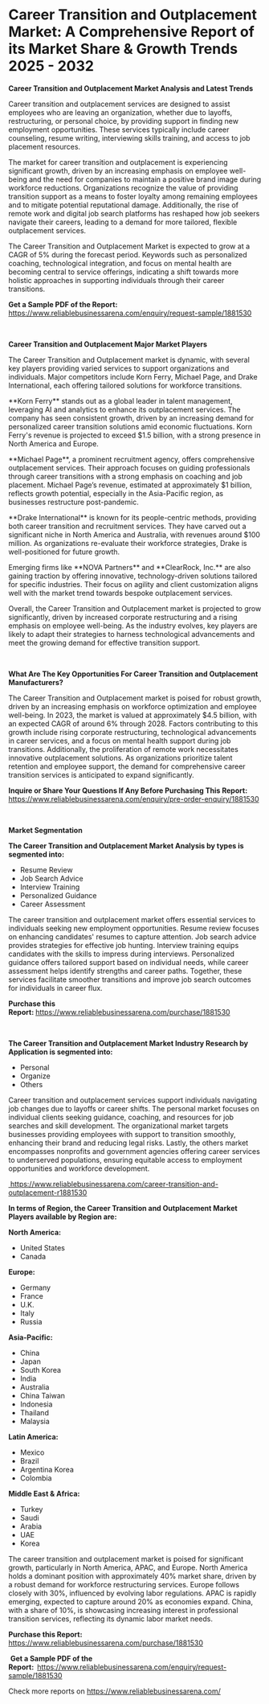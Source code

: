<p><h1>Career Transition and Outplacement Market: A Comprehensive Report of its Market Share & Growth Trends 2025 - 2032</h1></p><p><strong>Career Transition and Outplacement Market Analysis and Latest Trends</strong></p>
<p><p>Career transition and outplacement services are designed to assist employees who are leaving an organization, whether due to layoffs, restructuring, or personal choice, by providing support in finding new employment opportunities. These services typically include career counseling, resume writing, interviewing skills training, and access to job placement resources.</p><p>The market for career transition and outplacement is experiencing significant growth, driven by an increasing emphasis on employee well-being and the need for companies to maintain a positive brand image during workforce reductions. Organizations recognize the value of providing transition support as a means to foster loyalty among remaining employees and to mitigate potential reputational damage. Additionally, the rise of remote work and digital job search platforms has reshaped how job seekers navigate their careers, leading to a demand for more tailored, flexible outplacement services.</p><p>The Career Transition and Outplacement Market is expected to grow at a CAGR of 5% during the forecast period. Keywords such as personalized coaching, technological integration, and focus on mental health are becoming central to service offerings, indicating a shift towards more holistic approaches in supporting individuals through their career transitions.</p></p>
<p><strong>Get a Sample PDF of the Report:&nbsp;</strong> <a href="https://www.reliablebusinessarena.com/enquiry/request-sample/1881530?utm_campaign=3115&utm_medium=2&utm_source=Github&utm_content=ia&utm_term=11032025&utm_id=career-transition-and-outplacement">https://www.reliablebusinessarena.com/enquiry/request-sample/1881530</a></p>
<p>&nbsp;</p>
<p><strong>Career Transition and Outplacement Major Market Players</strong></p>
<p><p>The Career Transition and Outplacement market is dynamic, with several key players providing varied services to support organizations and individuals. Major competitors include Korn Ferry, Michael Page, and Drake International, each offering tailored solutions for workforce transitions.</p><p>**Korn Ferry** stands out as a global leader in talent management, leveraging AI and analytics to enhance its outplacement services. The company has seen consistent growth, driven by an increasing demand for personalized career transition solutions amid economic fluctuations. Korn Ferry's revenue is projected to exceed $1.5 billion, with a strong presence in North America and Europe.</p><p>**Michael Page**, a prominent recruitment agency, offers comprehensive outplacement services. Their approach focuses on guiding professionals through career transitions with a strong emphasis on coaching and job placement. Michael Page’s revenue, estimated at approximately $1 billion, reflects growth potential, especially in the Asia-Pacific region, as businesses restructure post-pandemic.</p><p>**Drake International** is known for its people-centric methods, providing both career transition and recruitment services. They have carved out a significant niche in North America and Australia, with revenues around $100 million. As organizations re-evaluate their workforce strategies, Drake is well-positioned for future growth.</p><p>Emerging firms like **NOVA Partners** and **ClearRock, Inc.** are also gaining traction by offering innovative, technology-driven solutions tailored for specific industries. Their focus on agility and client customization aligns well with the market trend towards bespoke outplacement services.</p><p>Overall, the Career Transition and Outplacement market is projected to grow significantly, driven by increased corporate restructuring and a rising emphasis on employee well-being. As the industry evolves, key players are likely to adapt their strategies to harness technological advancements and meet the growing demand for effective transition support.</p></p>
<p>&nbsp;</p>
<p><strong>What Are The Key Opportunities For Career Transition and Outplacement Manufacturers?</strong></p>
<p><p>The Career Transition and Outplacement market is poised for robust growth, driven by an increasing emphasis on workforce optimization and employee well-being. In 2023, the market is valued at approximately $4.5 billion, with an expected CAGR of around 6% through 2028. Factors contributing to this growth include rising corporate restructuring, technological advancements in career services, and a focus on mental health support during job transitions. Additionally, the proliferation of remote work necessitates innovative outplacement solutions. As organizations prioritize talent retention and employee support, the demand for comprehensive career transition services is anticipated to expand significantly.</p></p>
<p><strong>Inquire or Share Your Questions If Any Before Purchasing This Report:</strong> <a href="https://www.reliablebusinessarena.com/enquiry/pre-order-enquiry/1881530?utm_campaign=3115&utm_medium=2&utm_source=Github&utm_content=ia&utm_term=11032025&utm_id=career-transition-and-outplacement">https://www.reliablebusinessarena.com/enquiry/pre-order-enquiry/1881530</a></p>
<p>&nbsp;</p>
<p><strong>Market Segmentation</strong></p>
<p><strong>The Career Transition and Outplacement Market Analysis by types is segmented into:</strong></p>
<p><ul><li>Resume Review</li><li>Job Search Advice</li><li>Interview Training</li><li>Personalized Guidance</li><li>Career Assessment</li></ul></p>
<p><p>The career transition and outplacement market offers essential services to individuals seeking new employment opportunities. Resume review focuses on enhancing candidates' resumes to capture attention. Job search advice provides strategies for effective job hunting. Interview training equips candidates with the skills to impress during interviews. Personalized guidance offers tailored support based on individual needs, while career assessment helps identify strengths and career paths. Together, these services facilitate smoother transitions and improve job search outcomes for individuals in career flux.</p></p>
<p><strong>Purchase this Report:&nbsp;</strong><a href="https://www.reliablebusinessarena.com/purchase/1881530?utm_campaign=3115&utm_medium=2&utm_source=Github&utm_content=ia&utm_term=11032025&utm_id=career-transition-and-outplacement">https://www.reliablebusinessarena.com/purchase/1881530</a></p>
<p>&nbsp;</p>
<p><strong>The Career Transition and Outplacement Market Industry Research by Application is segmented into:</strong></p>
<p><ul><li>Personal</li><li>Organize</li><li>Others</li></ul></p>
<p><p>Career transition and outplacement services support individuals navigating job changes due to layoffs or career shifts. The personal market focuses on individual clients seeking guidance, coaching, and resources for job searches and skill development. The organizational market targets businesses providing employees with support to transition smoothly, enhancing their brand and reducing legal risks. Lastly, the others market encompasses nonprofits and government agencies offering career services to underserved populations, ensuring equitable access to employment opportunities and workforce development.</p></p>
<p><a href="https://www.reliablebusinessarena.com/career-transition-and-outplacement-r1881530?utm_campaign=3115&utm_medium=2&utm_source=Github&utm_content=ia&utm_term=11032025&utm_id=career-transition-and-outplacement">&nbsp;https://www.reliablebusinessarena.com/career-transition-and-outplacement-r1881530</a></p>
<p><strong>In terms of Region, the Career Transition and Outplacement Market Players available by Region are:</strong></p>
<p>
    <p> <strong> North America: </strong>
        <ul>
            <li>United States</li>
            <li>Canada</li>
        </ul>
        </p> 
    <p> <strong> Europe: </strong>
        <ul>
            <li>Germany</li>
            <li>France</li>
            <li>U.K.</li>
            <li>Italy</li>
            <li>Russia</li>
        </ul>
        </p> 
    <p> <strong> Asia-Pacific: </strong>
        <ul>
            <li>China</li>
            <li>Japan</li>
            <li>South Korea</li>
            <li>India</li>
            <li>Australia</li>
            <li>China Taiwan</li>
            <li>Indonesia</li>
            <li>Thailand</li>
            <li>Malaysia</li>
        </ul>
        </p> 
    <p> <strong> Latin America: </strong>
        <ul>
            <li>Mexico</li>
            <li>Brazil</li>
            <li>Argentina Korea</li>
            <li>Colombia</li>
        </ul>
        </p> 
    <p> <strong> Middle East & Africa: </strong>
        <ul>
            <li>Turkey</li>
            <li>Saudi</li>
            <li>Arabia</li>
            <li>UAE</li>
            <li>Korea</li>
        </ul>
    </p>
    </p>
<p><p>The career transition and outplacement market is poised for significant growth, particularly in North America, APAC, and Europe. North America holds a dominant position with approximately 40% market share, driven by a robust demand for workforce restructuring services. Europe follows closely with 30%, influenced by evolving labor regulations. APAC is rapidly emerging, expected to capture around 20% as economies expand. China, with a share of 10%, is showcasing increasing interest in professional transition services, reflecting its dynamic labor market needs.</p></p>
<p><strong>Purchase this Report: </strong><a href="https://www.reliablebusinessarena.com/purchase/1881530?utm_campaign=3115&utm_medium=2&utm_source=Github&utm_content=ia&utm_term=11032025&utm_id=career-transition-and-outplacement">https://www.reliablebusinessarena.com/purchase/1881530</a></p>
<p>&nbsp;<strong>Get a Sample PDF of the Report:&nbsp;&nbsp;</strong><a href="https://www.reliablebusinessarena.com/enquiry/request-sample/1881530?utm_campaign=3115&utm_medium=2&utm_source=Github&utm_content=ia&utm_term=11032025&utm_id=career-transition-and-outplacement">https://www.reliablebusinessarena.com/enquiry/request-sample/1881530</a></p>
<p><strong></strong></p>
<p>Check more reports on <a href="https://www.reliablebusinessarena.com/?utm_campaign=3115&utm_medium=2&utm_source=Github&utm_content=ia&utm_term=11032025&utm_id=career-transition-and-outplacement">https://www.reliablebusinessarena.com/</a></p>